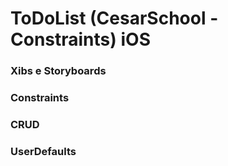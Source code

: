 # ToDoList (CesarSchool - Constraints) iOS

### Xibs e Storyboards
### Constraints
### CRUD
### UserDefaults
